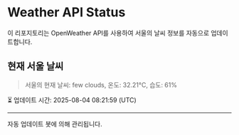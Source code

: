 
# Weather API Status

이 리포지토리는 OpenWeather API를 사용하여 서울의 날씨 정보를 자동으로 업데이트합니다.

## 현재 서울 날씨
> 서울의 현재 날씨: few clouds, 온도: 32.21°C, 습도: 61%

⏳ 업데이트 시간: 2025-08-04 08:21:59 (UTC)

---
자동 업데이트 봇에 의해 관리됩니다.
